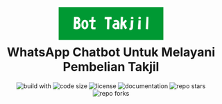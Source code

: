 <h1 align="center"><img alt="bot takjil" src="https://raw.githubusercontent.com/dikyindrah/BotTakjil/main/img/bot%20takjil%203.png" width="250">
<br>
  WhatsApp Chatbot Untuk Melayani Pembelian Takjil
</h1>
<p align="center">
  <img alt="build with" src="https://img.shields.io/badge/build%20with-python%2C%20flask%2C%20twilio-blue">
  <img alt="code size" src="https://img.shields.io/github/languages/code-size/dikyindrah/BotTakjil">
  <img alt="license" src="https://img.shields.io/badge/license-MIT-brightgreen">
  <img alt="documentation" src="https://img.shields.io/badge/documentation-README-brightgreen">
  <img alt="repo stars" src="https://img.shields.io/github/stars/dikyindrah/BotTakjil?style=social">
  <img alt="repo forks" src="https://img.shields.io/github/forks/dikyindrah/BotTakjil?style=social">
</p>

